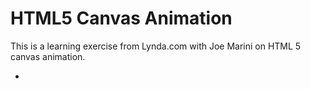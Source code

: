 # HTML5 Canvas Animation

This is a learning exercise from Lynda.com with Joe Marini on HTML 5 canvas animation.

*
